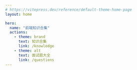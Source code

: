 ```yaml
---
# https://vitepress.dev/reference/default-theme-home-page
layout: home

hero:
  name: "前端知识合集"
  actions:
    - theme: brand
      text: 知识合集
      link: /knowledge
    - theme: alt
      text: 面试题大全
      link: /questions
---
```

